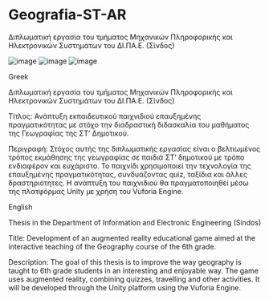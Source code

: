 # Geografia-ST-AR

Διπλωματική εργασία του τμήματος Μηχανικών Πληροφορικής και Ηλεκτρονικών Συστημάτων του ΔΙ.ΠΑ.Ε. (Σίνδος)

![image](https://user-images.githubusercontent.com/53174693/228660391-1838da1a-46cf-4173-a282-88e94a438e2d.png)
![image](https://user-images.githubusercontent.com/53174693/228660527-df7b92b7-5e42-4393-b5f8-d746edfb0ec2.png)
![image](https://user-images.githubusercontent.com/53174693/228660553-f5a23b5a-7ac0-4a8b-bec5-2c1de05c2370.png)

Greek

Διπλωματική εργασία του τμήματος Μηχανικών Πληροφορικής και Ηλεκτρονικών Συστημάτων του ΔΙ.ΠΑ.Ε. (Σίνδος)

Τίτλος:
Ανάπτυξη εκπαιδευτικού παιχνιδιού επαυξημένης πραγματικότητας με στόχο την διαδραστική διδασκαλία του μαθήματος της Γεωγραφίας της ΣΤ’ Δημοτικού.

Περιγραφή:
Στόχος αυτής της διπλωματικής εργασίας είναι ο βελτιωμένος τρόπος εκμάθησης της γεωγραφίας σε παιδιά ΣΤ’ δημοτικού με τρόπο ενδιαφέρον και ευχάριστο. Το παιχνίδι χρησιμοποιεί την τεχνολογία της επαυξημένης πραγματικότητας, συνδυάζοντας quiz, ταξίδια και άλλες δραστηριότητες.  Η ανάπτυξη του παιχνιδιού θα πραγματοποιηθεί μέσω της πλατφόρμας Unity με χρήση του Vuforia Engine.

English

Thesis in the Department of Information and Electronic Engineering (Sindos)

Title:
Development of an augmented reality educational game aimed at the interactive teaching of the Geography course of the 6th grade.

Description:
The goal of this thesis is to improve the way geography is taught to 6th grade students in an interesting and enjoyable way. The game uses augmented reality, combining  quizzes, travelling and other activities. It will be developed through the Unity platform using the Vuforia Engine.
